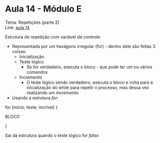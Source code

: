 # Aula 14 - Módulo E

Tema: Repetições (parte 2)  
Link: [aula 14](https://youtu.be/eX-lkN_Zahc)

Estrutura de repetição com variável de controle:

- Representada por um hexágono irregular (for) - dentro dele são feitas 3 coisas:
    - Inicialização
    - Teste lógico
        - Se for verdadeiro, executa o bloco - que pode ter um ou vários comandos
    - Incremento
        - O teste lógico sendo verdadeiro, executa o bloco e volta para a inicialização do while para repetir o processo, mas dessa vez realizando um *incremento*
- Usando a estrutura *for:*

for (inicio; teste; incrível) {

*BLOCO*

}

Sai da estrutura quando o teste lógico for *falso*